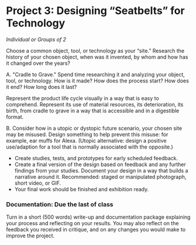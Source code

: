 # Project 3: Designing “Seatbelts” for Technology 

_Individual or Groups of 2_

Choose a common object, tool, or technology as your “site.” Research the history of your chosen object, when was it invented, by whom and how has it changed over the years? 

A. "Cradle to Grave." Spend time researching it and analyzing your object, tool, or technology. How is it made? How does the process start? How does it end? How long does it last? 

Represent the product life cycle visually in a way that is easy to comprehend. Represent its use of material resources, its deterioration, its birth, from cradle to grave in a way that is accessible and in a digestible format. 

B. Consider how in a utopic or dystopic future scenario, your chosen site may be misused. Design something to help prevent this misuse: for example, ear muffs for Alexa. (Utopic alternative: design a positive use/adaption for a tool that is normally associated with the opposite.) 
* Create studies, tests, and prototypes for early scheduled feedback. 
* Create a final version of the design based on feedback and any further findings from your studies. Document your design in a way that builds a narrative around it. Recommended: staged or manipulated photograph, short video, or GIF.
* Your final work should be finished and exhibition ready.

### Documentation: Due the last of class 

Turn in a short (500 words) write-up and documentation package explaining your process and reflecting on your results. You may also reflect on the feedback you received in critique, and on any changes you would make to improve the project. 
